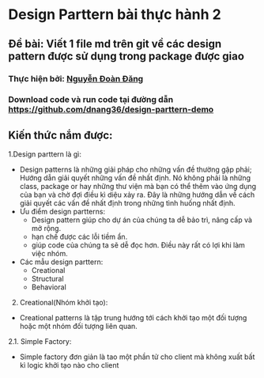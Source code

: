 # Design Parttern bài thực hành 2

## Đề bài: Viết 1 file md trên git về các design pattern được sử dụng trong package được giao

### Thực hiện bởi: [Nguyễn Đoàn Đăng](https://github.com/dnang36)

### Download code và run code tại đường dẫn https://github.com/dnang36/design-parttern-demo

## Kiến thức nắm được:
1.Design parttern là gì:
- Design patterns là những giải pháp cho những vấn đề thường gập phải; Hướng dẫn giải quyết những vấn đề nhất định. Nó không phải là những class, package or hay những thư viện mà bạn có thể thêm vào ứng dụng của bạn và chờ đợi điều kì diệu xảy ra. Đây là những hướng dẫn về cách giải quyết các vấn đề nhất định trong những tình huống nhất định.
- Ưu điểm design partterns:
  - Design pattern giúp cho dự án của chúng ta dễ bảo trì, nâng cấp và mở rộng.
  - hạn chế được các lỗi tiềm ẩn.
  - giúp code của chúng ta sẽ dễ đọc hơn. Điều này rất có lợi khi làm việc nhóm.
- Các mẫu design parttern:
  - Creational
  - Structural
  - Behavioral
2. Creational(Nhóm khởi tạo):
- Creational patterns là tập trung hướng tới cách khởi tạo một đối tượng hoặc một nhóm đối tượng liên quan.

2.1. Simple Factory:
- Simple factory đơn giản là tao một phần tử cho client mà không xuất bất kì logic khởi tạo nào cho client
